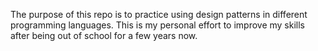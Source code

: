 The purpose of this repo is to practice using design patterns in different programming languages. This is my personal effort to improve my skills after being out of school for a few years now.

